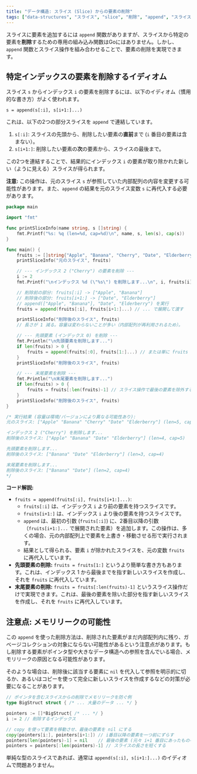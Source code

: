 ```yaml
---
title: "データ構造: スライス (Slice) からの要素の削除"
tags: ["data-structures", "スライス", "slice", "削除", "append", "スライス操作"]
---
```


スライスに要素を追加するには `append` 関数がありますが、スライスから特定の要素を**削除**するための専用の組み込み関数はGoにはありません。しかし、`append` 関数とスライス操作を組み合わせることで、要素の削除を実現できます。

## 特定インデックスの要素を削除するイディオム

スライス `s` からインデックス `i` の要素を削除するには、以下のイディオム（慣用的な書き方）がよく使われます。

`s = append(s[:i], s[i+1:]...)`

これは、以下の2つの部分スライスを `append` で連結しています。

1.  `s[:i]`: スライスの先頭から、削除したい要素の**直前**まで (`i` 番目の要素は含まない）。
2.  `s[i+1:]`: 削除したい要素の**次**の要素から、スライスの最後まで。

この2つを連結することで、結果的にインデックス `i` の要素が取り除かれた新しい（ように見える）スライスが得られます。

**注意:** この操作は、元のスライス `s` が参照していた内部配列の内容を変更する可能性があります。また、`append` の結果を元のスライス変数 `s` に再代入する必要があります。

```go title="スライスからの要素削除"
package main

import "fmt"

func printSliceInfo(name string, s []string) {
	fmt.Printf("%s: %q (len=%d, cap=%d)\n", name, s, len(s), cap(s))
}

func main() {
	fruits := []string{"Apple", "Banana", "Cherry", "Date", "Elderberry"}
	printSliceInfo("元のスライス", fruits)

	// --- インデックス 2 ("Cherry") の要素を削除 ---
	i := 2
	fmt.Printf("\nインデックス %d (\"%s\") を削除します...\n", i, fruits[i])

	// 削除前の部分: fruits[:i] -> ["Apple", "Banana"]
	// 削除後の部分: fruits[i+1:] -> ["Date", "Elderberry"]
	// append(["Apple", "Banana"], "Date", "Elderberry") を実行
	fruits = append(fruits[:i], fruits[i+1:]...) // ... で展開して渡す

	printSliceInfo("削除後のスライス", fruits)
	// 長さが 1 減る。容量は変わらないことが多い（内部配列が再利用されるため）。

	// --- 先頭要素 (インデックス 0) を削除 ---
	fmt.Println("\n先頭要素を削除します...")
	if len(fruits) > 0 {
		fruits = append(fruits[:0], fruits[1:]...) // または単に fruits = fruits[1:] でも良い
	}
	printSliceInfo("削除後のスライス", fruits)

	// --- 末尾要素を削除 ---
	fmt.Println("\n末尾要素を削除します...")
	if len(fruits) > 0 {
		fruits = fruits[:len(fruits)-1] // スライス操作で最後の要素を除外するだけ
	}
	printSliceInfo("削除後のスライス", fruits)
}

/* 実行結果 (容量は環境/バージョンにより異なる可能性あり):
元のスライス: ["Apple" "Banana" "Cherry" "Date" "Elderberry"] (len=5, cap=5)

インデックス 2 ("Cherry") を削除します...
削除後のスライス: ["Apple" "Banana" "Date" "Elderberry"] (len=4, cap=5)

先頭要素を削除します...
削除後のスライス: ["Banana" "Date" "Elderberry"] (len=3, cap=4)

末尾要素を削除します...
削除後のスライス: ["Banana" "Date"] (len=2, cap=4)
*/
```

**コード解説:**

*   `fruits = append(fruits[:i], fruits[i+1:]...)`:
    *   `fruits[:i]` は、インデックス `i` より前の要素を持つスライスです。
    *   `fruits[i+1:]` は、インデックス `i` より後の要素を持つスライスです。
    *   `append` は、最初の引数 (`fruits[:i]`) に、2番目以降の引数（`fruits[i+1:]...` で展開された要素）を追加します。この操作は、多くの場合、元の内部配列上で要素を上書き・移動させる形で実行されます。
    *   結果として得られる、要素 `i` が除かれたスライスを、元の変数 `fruits` に再代入しています。
*   **先頭要素の削除:** `fruits = fruits[1:]` というより簡単な書き方もあります。これは、インデックス 1 から最後までを指す新しいスライスを作成し、それを `fruits` に再代入しています。
*   **末尾要素の削除:** `fruits = fruits[:len(fruits)-1]` というスライス操作だけで実現できます。これは、最後の要素を除いた部分を指す新しいスライスを作成し、それを `fruits` に再代入しています。

## 注意点: メモリリークの可能性

この `append` を使った削除方法は、削除された要素がまだ内部配列内に残り、ガベージコレクションの対象にならない可能性があるという注意点があります。もし削除する要素がポインタ型や大きなデータ構造への参照を含んでいる場合、メモリリークの原因となる可能性があります。

そのような場合は、削除後に該当する要素に `nil` を代入して参照を明示的に切るか、あるいはコピーを使って完全に新しいスライスを作成するなどの対策が必要になることがあります。

```go
// ポインタを含むスライスからの削除でメモリリークを防ぐ例
type BigStruct struct { /* ... 大量のデータ ... */ }

pointers := []*BigStruct{ /* ... */ }
i := 2 // 削除するインデックス

// copy を使って要素を移動させ、最後の要素を nil にする
copy(pointers[i:], pointers[i+1:]) // i番目以降の要素を一つ前にずらす
pointers[len(pointers)-1] = nil    // 最後の要素 (元々 i+1 番目にあったものへの参照が残っている) を nil にする
pointers = pointers[:len(pointers)-1] // スライスの長さを短くする
```

単純な型のスライスであれば、通常は `append(s[:i], s[i+1:]...)` のイディオムで問題ありません。